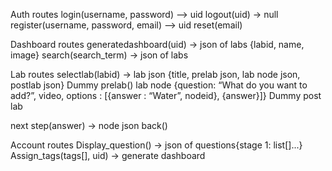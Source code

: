 Auth routes
login(username, password) --> uid
logout(uid) -> null
register(username, password, email) --> uid
reset(email)

Dashboard routes
generatedashboard(uid) -> json of labs {labid, name, image}
search(search_term) -> json of labs

Lab routes
selectlab(labid) -> lab json {title, prelab json, lab node json, postlab json}
Dummy prelab()
lab node {question: “What do you want to add?”, video, options : [{answer : “Water”, nodeid}, {answer}]}
Dummy post lab 

next step(answer) -> node json
back()

Account routes
Display_question() -> json of questions{stage 1: list[]...}
Assign_tags(tags[], uid) -> generate dashboard 